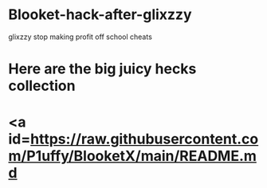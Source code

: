 # Blooket-hack-after-glixzzy
glixzzy stop making profit off school cheats



# Here are the big juicy hecks collection
# <a id=https://raw.githubusercontent.com/P1uffy/BlooketX/main/README.md
